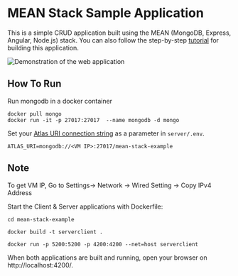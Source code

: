 # MEAN Stack Sample Application

This is a simple CRUD application built using the MEAN (MongoDB, Express, Angular, Node.js) stack. You can also follow the step-by-step [tutorial](https://www.mongodb.com/languages/mean-stack-tutorial) for building this application.

![Demonstration of the web application](demo.gif)

## How To Run
Run mongodb in a docker container
 
 ```
 docker pull mongo
 docker run -it -p 27017:27017  --name mongodb -d mongo
```
 
 Set your [Atlas URI connection string](https://docs.atlas.mongodb.com/getting-started/) as a parameter in `server/.env`.

```
ATLAS_URI=mongodb://<VM IP>:27017/mean-stack-example
```
## Note
To get VM IP, Go to Settings-> Network -> Wired Setting -> Copy IPv4 Address

Start the Client & Server applications with Dockerfile:
```
cd mean-stack-example
```
```
docker build -t serverclient .
```
```
docker run -p 5200:5200 -p 4200:4200 --net=host serverclient
```


When both applications are built and running, open your browser on http://localhost:4200/.
